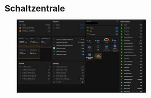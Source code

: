 # Schaltzentrale

<figure><img src="../../../.gitbook/assets/image (10) (1) (1).png" alt=""><figcaption></figcaption></figure>

